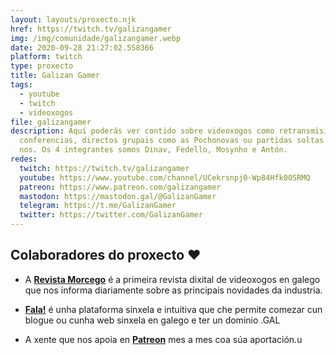 ```yaml
---
layout: layouts/proxecto.njk
href: https://twitch.tv/galizangamer
img: /img/comunidade/galizangamer.webp
date: 2020-09-28 21:27:02.558366
platform: twitch
type: proxecto
title: Galizan Gamer
tags:
  - youtube
  - twitch
  - videoxogos
file: galizangamer
description: Aquí poderás ver contido sobre videoxogos como retransmisións de
  conferencias, directos grupais como as Pochonovas ou partidas soltas dalgún de
  nos. Os 4 integrantes somos Dinav, Fedello, Mosynho e Antón.
redes:
  twitch: https://twitch.tv/galizangamer
  youtube: https://www.youtube.com/channel/UCekrsnpj0-Wp84Hfk00SRMQ
  patreon: https://www.patreon.com/galizangamer
  mastodon: https://mastodon.gal/@GalizanGamer
  telegram: https://t.me/GalizanGamer
  twitter: https://twitter.com/GalizanGamer
---
```

## Colaboradores do proxecto ❤️

- A [**Revista Morcego**](https://revistamorcego.com/) é a primeira revista
  dixital de videoxogos en galego que nos informa diariamente sobre as
  principais novidades da industria.

- [**Fala!**](https://fala.gal/) é unha plataforma sinxela e intuitiva que che
  permite comezar cun blogue ou cunha web sinxela en galego e ter un dominio
  .GAL

- A xente que nos apoia en [**Patreon**](https://www.patreon.com/galizangamer)
  mes a mes coa súa aportación.u
